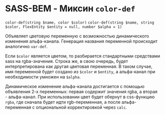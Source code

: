 # SASS-BEM - Миксин `color-def`

`color-def(string $name, color $color)`
`color-def(string $name, string $color, FlexEntity $entity = null, number $alpha = 1)`

Объявляет цветовую переменную с возможностью динамического изменения альфа-канала. Генерация названия переменной происходит аналогично `var-def`.

Если `$color` является цветом, то разбирается стандартными средствами sass на rgba-значения. Строка же, в свою очередь, будет интерпретирована как другая цветовая переменная. В таком случае, имя переменной будет создано из `$color` и `$entity`, а альфа-канал при необходимости умножен на `$alpha`.

Динамическое изменение альфа-канала достигается с помощью объявления 2-х переменных: первая содержит значения rgba, а вторая - альфа-канал. При использовании цвет будет обернут в css-функцию `rgba`, где сначала будет идти rgb-переменная, а после альфа-переменная с опциональной корректировкой через `calc`.